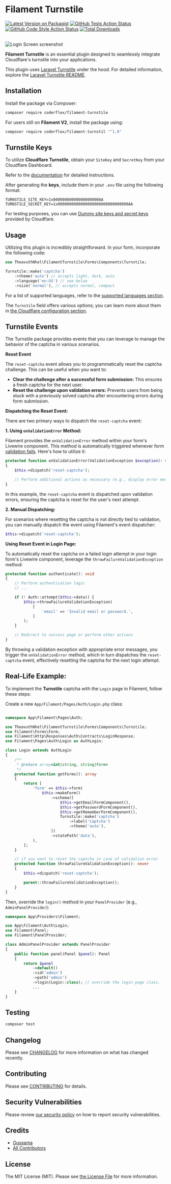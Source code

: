# Filament Turnstile

[![Latest Version on Packagist](https://img.shields.io/packagist/v/coderflex/filament-turnstile.svg?style=flat-square)](https://packagist.org/packages/coderflex/filament-turnstile)
[![GitHub Tests Action Status](https://img.shields.io/github/actions/workflow/status/coderflexx/filament-turnstile/run-tests.yml?branch=main&label=tests&style=flat-square)](https://github.com/coderflexx/filament-turnstile/actions?query=workflow%3Arun-tests+branch%3Amain)
[![GitHub Code Style Action Status](https://img.shields.io/github/actions/workflow/status/coderflexx/filament-turnstile/fix-php-code-style-issues.yml?branch=main&label=code%20style&style=flat-square)](https://github.com/coderflexx/filament-turnstile/actions?query=workflow%3A"Fix+PHP+code+style+issues"+branch%3Amain)
[![Total Downloads](https://img.shields.io/packagist/dt/coderflex/filament-turnstile.svg?style=flat-square)](https://packagist.org/packages/coderflex/filament-turnstile)

</br>

<img src="https://github.com/coderflexx/filament-turnstile/raw/main/art/thumbnail.png" alt="Login Screen screenshot" class="filament-hidden"/>

</br>

**Filament Turnstile** is an essential plugin designed to seamlessly integrate Cloudflare's turnstile into your applications.

This plugin uses [Laravel Turnstile](https://github.com/coderflexx/laravel-turnstile) under the hood. For detailed information, explore the [Laravel Turnstile README](https://github.com/coderflexx/laravel-turnstile).

## Installation
Install the package via Composer:

```bash
composer require coderflex/filament-turnstile
```

For users still on **Filament V2**, install the package using:

```bash
composer require coderflex/filament-turnstil "^1.0"
```

## Turnstile Keys
To utilize **Cloudflare Turnstile**, obtain your `SiteKey` and `SecretKey` from your Cloudflare Dashboard.

Refer to the [documentation](https://developers.cloudflare.com/turnstile/get-started/#get-a-sitekey-and-secret-key) for detailed instructions.

After generating the **keys**, include them in your `.env` file using the following format:

```env
TURNSTILE_SITE_KEY=1x00000000000000000000AA
TURNSTILE_SECRET_KEY=1x0000000000000000000000000000000AA
```

For testing purposes, you can use [Dummy site keys and secret keys](https://developers.cloudflare.com/turnstile/reference/testing/) provided by Cloudflare.

## Usage

Utilizing this plugin is incredibly straightforward. In your form, incorporate the following code:

```php
use TheavuthNhel\FilamentTurnstile\Forms\Components\Turnstile;

Turnstile::make('captcha')
    ->theme('auto') // accepts light, dark, auto
    ->language('en-US') // see below
    ->size('normal'), // accepts normal, compact
```

For a list of supported languages, refer to the [supported languages section](https://developers.cloudflare.com/turnstile/reference/supported-languages/). 

The `Turnstile` field offers various options; you can learn more about them in [the Cloudflare configuration section](https://developers.cloudflare.com/turnstile/get-started/client-side-rendering/#configurations).

## Turnstile Events

The Turnstile package provides events that you can leverage to manage the behavior of the captcha in various scenarios.

**Reset Event**

The `reset-captcha` event allows you to programmatically reset the captcha challenge. This can be useful when you want to:

- **Clear the challenge after a successful form submission:** This ensures a fresh captcha for the next user.
- **Reset the challenge upon validation errors:** Prevents users from being stuck with a previously solved captcha after encountering errors during form submission.

**Dispatching the Reset Event:**

There are two primary ways to dispatch the `reset-captcha` event:

**1. Using `onValidationError` Method:**

Filament provides the `onValidationError` method within your form's Livewire component. This method is automatically triggered whenever form [validation fails](https://filamentphp.com/docs/3.x/forms/validation#sending-validation-notifications). Here's how to utilize it:

```php
protected function onValidationError(ValidationException $exception): void
{
    $this->dispatch('reset-captcha');

    // Perform additional actions as necessary (e.g., display error messages)
}
```

In this example, the `reset-captcha` event is dispatched upon validation errors, ensuring the captcha is reset for the user's next attempt.

**2. Manual Dispatching:**

For scenarios where resetting the captcha is not directly tied to validation, you can manually dispatch the event using Filament's event dispatcher:

```php
$this->dispatch('reset-captcha');
```

**Using Reset Event in Login Page:**

To automatically reset the captcha on a failed login attempt in your login form's Livewire component, leverage the `throwFailureValidationException` method:

```php
protected function authenticate(): void
{
    // Perform authentication logic
    // ...

    if (! Auth::attempt($this->data)) {
        $this->throwFailureValidationException(
            [
                'email' => 'Invalid email or password.',
            ]
        );
    }

    // Redirect to success page or perform other actions
}
```

By throwing a validation exception with appropriate error messages, you trigger the `onValidationError` method, which in turn dispatches the `reset-captcha` event, effectively resetting the captcha for the next login attempt.

## Real-Life Example:

To implement the **Turnstile** captcha with the `Login` page in Filament, follow these steps:

Create a new `App/Filament/Pages/Auth/Login.php` class:

```php

namespace App\Filament\Pages\Auth;

use TheavuthNhel\FilamentTurnstile\Forms\Components\Turnstile;
use Filament\Forms\Form;
use Filament\Http\Responses\Auth\Contracts\LoginResponse;
use Filament\Pages\Auth\Login as AuthLogin;

class Login extends AuthLogin
{
    /**
     * @return array<int|string, string|Form>
     */
    protected function getForms(): array
    {
        return [
            'form' => $this->form(
                $this->makeForm()
                    ->schema([
                        $this->getEmailFormComponent(),
                        $this->getPasswordFormComponent(),
                        $this->getRememberFormComponent(),
                        Turnstile::make('captcha')
                            ->label('Captcha')
                            ->theme('auto'),
                    ])
                    ->statePath('data'),
            ),
        ];
    }

    // if you want to reset the captcha in case of validation error
    protected function throwFailureValidationException(): never
    {
        $this->dispatch('reset-captcha');

        parent::throwFailureValidationException();
    }
}
```

Then, override the `login()` method in your `PanelProvider` (e.g., `AdminPanelProvider`):

```php
namespace App\Providers\Filament;

use App\Filament\Auth\Login;
use Filament\Panel;
use Filament\PanelProvider;

class AdminPanelProvider extends PanelProvider
{
    public function panel(Panel $panel): Panel
    {
        return $panel
            ->default()
            ->id('admin')
            ->path('admin')
            ->login(Login::class); // override the login page class.
            ...
    }
}
```
## Testing

```bash
composer test
```

## Changelog

Please see [CHANGELOG](CHANGELOG.md) for more information on what has changed recently.

## Contributing

Please see [CONTRIBUTING](CONTRIBUTING.md) for details.

## Security Vulnerabilities

Please review [our security policy](../../security/policy) on how to report security vulnerabilities.

## Credits

- [Oussama](https://github.com/ousid)
- [All Contributors](../../contributors)

## License

The MIT License (MIT). Please see [the License File](LICENSE.md) for more information.
